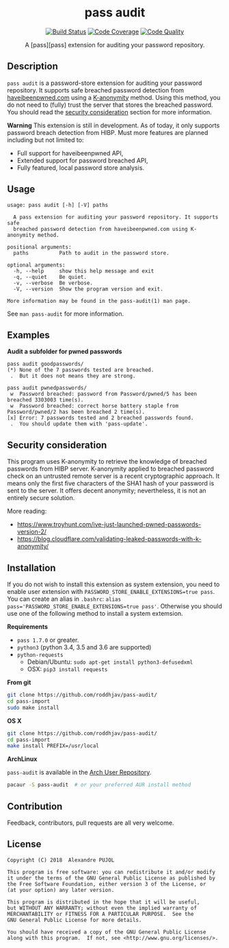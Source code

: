 <h1 align="center">pass audit</h1>
<p align="center">
    <a href="https://travis-ci.org/roddhjav/pass-audit">
        <img src="https://img.shields.io/travis/roddhjav/pass-audit/master.svg"
            alt="Build Status"></a>
    <a href="https://www.codacy.com/app/roddhjav/pass-audit">
        <img src="https://img.shields.io/codacy/coverage//master.svg"
	          alt="Code Coverage" /></a>
    <a href="https://www.codacy.com/app/roddhjav/pass-audit">
        <img src="https://img.shields.io/codacy/grade//master.svg"
            alt="Code Quality"></a>
</p>
<p align="center">
  A [pass][pass] extension for auditing your password repository.
</p>

## Description
`pass audit` is a password-store extension for auditing your password repository.
It supports safe breached password detection from [haveibeenpwned.com][HIBP]
using a [K-anonymity][Kanonymity] method. Using this method, you do not need to
(fully) trust the server that stores the breached password. You should read the
[security consideration](#security_consideration) section for more information.

**Warning** This extension is still in development. As of today, it only
supports password breach detection from HIBP. Must more features are planned
including but not limited to:
* Full support for haveibeenpwned API,
* Extended support for password breached API,
* Fully featured, local password store analysis.


## Usage

```
usage: pass audit [-h] [-V] paths

  A pass extension for auditing your password repository. It supports safe
  breached password detection from haveibeenpwned.com using K-anonymity method.

positional arguments:
  paths          Path to audit in the password store.

optional arguments:
  -h, --help     show this help message and exit
  -q, --quiet    Be quiet.
  -v, --verbose  Be verbose.
  -V, --version  Show the program version and exit.

More information may be found in the pass-audit(1) man page.
```
See `man pass-audit` for more information.


## Examples

**Audit a subfolder for pwned passwords**
```
pass audit goodpasswords/
(*) None of the 7 passwords tested are breached.
 .  But it does not means they are strong.
```

```
pass audit pwnedpasswords/
 w  Password breached: password from Password/pwned/5 has been breached 3303003 time(s).
 w  Password breached: correct horse battery staple from Password/pwned/2 has been breached 2 time(s).
[x] Error: 7 passwords tested and 2 breached passwords found.
 .  You should update them with 'pass-update'.
```


## Security consideration

This program uses K-anonymity to retrieve the knowledge of breached passwords
from HIBP server. K-anonymity applied to breached password check on an untrusted
remote server is a recent cryptographic approach. It means only the first five
characters of the SHA1 hash of your password is sent to the server. It offers
decent anonymity; nevertheless, it is not an entirely secure solution.

More reading:
* https://www.troyhunt.com/ive-just-launched-pwned-passwords-version-2/
* https://blog.cloudflare.com/validating-leaked-passwords-with-k-anonymity/


## Installation
If you do not wish to install this extension as system extension, you need to
enable user extension with `PASSWORD_STORE_ENABLE_EXTENSIONS=true pass`. You can
create an alias in `.bashrc`: `alias pass='PASSWORD_STORE_ENABLE_EXTENSIONS=true pass'`.
Otherwise you should use one of the following method to install a system
extemsion.

**Requirements**
* `pass 1.7.0` or greater.
* `python3` (python 3.4, 3.5 and 3.6 are supported)
* `python-requests`
  - Debian/Ubuntu: `sudo apt-get install python3-defusedxml`
  - OSX: `pip3 install requests`

**From git**
```sh
git clone https://github.com/roddhjav/pass-audit/
cd pass-import
sudo make install
```

**OS X**
```sh
git clone https://github.com/roddhjav/pass-audit/
cd pass-import
make install PREFIX=/usr/local
```

**ArchLinux**

`pass-audit` is available in the [Arch User Repository][aur].
```sh
pacaur -S pass-audit  # or your preferred AUR install method
```


## Contribution
Feedback, contributors, pull requests are all very welcome.


## License

    Copyright (C) 2018  Alexandre PUJOL

    This program is free software: you can redistribute it and/or modify
    it under the terms of the GNU General Public License as published by
    the Free Software Foundation, either version 3 of the License, or
    (at your option) any later version.

    This program is distributed in the hope that it will be useful,
    but WITHOUT ANY WARRANTY; without even the implied warranty of
    MERCHANTABILITY or FITNESS FOR A PARTICULAR PURPOSE.  See the
    GNU General Public License for more details.

    You should have received a copy of the GNU General Public License
    along with this program.  If not, see <http://www.gnu.org/licenses/>.

[aur]: https://aur.archlinux.org/packages/pass-audit
[pass]: https://www.passwordstore.org/
[Kanonymity]: https://en.wikipedia.org/wiki/K-anonymity
[HIBP]: https://haveibeenpwned.com/
